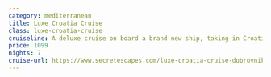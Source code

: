 ```yaml
---
category: mediterranean
title: Luxe Croatia Cruise
class: luxe-croatia-cruise
cruiseline: A deluxe cruise on board a brand new ship, taking in Croatia's stunning islands
price: 1099
nights: 7
cruise-url: https://www.secretescapes.com/luxe-croatia-cruise-dubrovnik-hvar-mljet-split-pucisce-and-korcula/sale?utm_source=SE&utm_medium=hub_offers&utm_campaign=cruise_20160309
---
```


